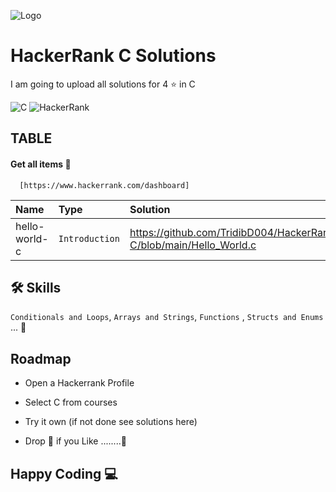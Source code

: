 
![Logo](https://user-images.githubusercontent.com/86655646/143421240-b96814f2-ba80-4232-9d24-2fc6157ed89d.png)


# HackerRank C Solutions

I am going to upload all solutions for 4 ⭐ in C

![C](https://img.shields.io/badge/c-%2300599C.svg?style=for-the-badge&logo=c&logoColor=white)
![HackerRank](https://img.shields.io/badge/-Hackerrank-2EC866?style=for-the-badge&logo=HackerRank&logoColor=white)

## TABLE

#### Get all items 🤩

```
  [https://www.hackerrank.com/dashboard]
```

| Name | Type     | Solution                |
| :-------- | :------- | :------------------------- |
| hello-world-c | `Introduction` | https://github.com/TridibD004/HackerRank-C/blob/main/Hello_World.c |


## 🛠 Skills
`Conditionals and Loops`, `Arrays and Strings`, `Functions` , `Structs and Enums` ...
🕺

## Roadmap

- Open a Hackerrank Profile

- Select C from courses

- Try it own (if not done see solutions here)

- Drop 🌟 if you Like ........🥷

## Happy Coding   	💻
